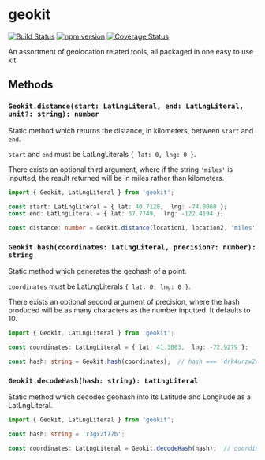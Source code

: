 # geokit

[![Build Status](https://travis-ci.org/MichaelSolati/geokit.svg?branch=master)](https://travis-ci.org/MichaelSolati/geokit) [![npm version](https://badge.fury.io/js/geokit.svg)](https://badge.fury.io/js/geokit) [![Coverage Status](https://coveralls.io/repos/github/MichaelSolati/geokit/badge.svg?branch=master)](https://coveralls.io/github/MichaelSolati/geokit?branch=master)

An assortment of geolocation related tools, all packaged in one easy to use kit.

## Methods

### `Geokit.distance(start: LatLngLiteral, end: LatLngLiteral, unit?: string): number`

Static method which returns the distance, in kilometers, between `start` and `end`.

`start` and `end` must be LatLngLiterals `{ lat: 0, lng: 0 }`.

There exists an optional third argument, where if the string `'miles'` is inputted, the result returned will be in miles rather than kilometers.

```TypeScript
import { Geokit, LatLngLiteral } from 'geokit';

const start: LatLngLiteral = { lat: 40.7128,  lng: -74.0060 };
const end: LatLngLiteral = { lat: 37.7749,  lng: -122.4194 };

const distance: number = Geokit.distance(location1, location2, 'miles');  // distance === 2568.4458439997047
```

### `Geokit.hash(coordinates: LatLngLiteral, precision?: number): string`

Static method which generates the geohash of a point.

`coordinates` must be LatLngLiterals `{ lat: 0, lng: 0 }`.

There exists an optional second argument of precision, where the hash produced will be as many characters as the number inputted. It defaults to 10.

```TypeScript
import { Geokit, LatLngLiteral } from 'geokit';

const coordinates: LatLngLiteral = { lat: 41.3083,  lng: -72.9279 };

const hash: string = Geokit.hash(coordinates);  // hash === 'drk4urzw2c'
```

### `Geokit.decodeHash(hash: string): LatLngLiteral`

Static method which decodes geohash into its Latitude and Longitude as a LatLngLiteral.

```TypeScript
import { Geokit, LatLngLiteral } from 'geokit';

const hash: string = 'r3gx2f77b';

const coordinates: LatLngLiteral = Geokit.decodeHash(hash);  // coordinates === { lat: -33.86881113052368,  lng: 151.2093186378479 }
```